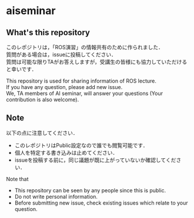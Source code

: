 # aiseminar

## What's this repository
このレポジトリは，「ROS演習」の情報共有のために作られました．    
質問がある場合は，issueに投稿してください．  
質問は可能な限りTAがお答えしますが，受講生の皆様にも協力していただけると幸いです．

This repository is used for sharing information of ROS lecture.  
If you have any question, please add new issue.  
We, TA members of AI seminar, will answer your questions (Your contribution is also welcome).

## Note
以下の点に注意してください．

* このレポジトリはPublic設定なので誰でも閲覧可能です．
* 個人を特定する書き込みは止めてください．
* issueを投稿する前に，同じ議題が既に上がっていないか確認してください．

Note that

* This repository can be seen by any people since this is public.
* Do not write personal information.
* Before submitting new issue, check existing issues which relate to your question.

